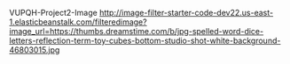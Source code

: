 VUPQH-Project2-Image
http://image-filter-starter-code-dev22.us-east-1.elasticbeanstalk.com/filteredimage?image_url=https://thumbs.dreamstime.com/b/jpg-spelled-word-dice-letters-reflection-term-toy-cubes-bottom-studio-shot-white-background-46803015.jpg